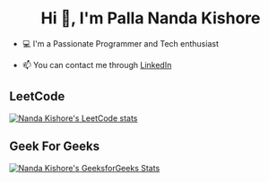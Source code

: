 <h1 align="center">Hi 👋, I'm Palla Nanda Kishore</h1>

- 💻 I'm a Passionate Programmer and Tech enthusiast

- 📫 You can contact me through [LinkedIn](https://www.linkedin.com/in/pallanandakishore/)

## LeetCode
[![Nanda Kishore's LeetCode stats](https://leetcard.jacoblin.cool/NandaKishoreYadav?theme=dark)](https://leetcode.com/u/NandaKishoreYadav/)

## Geek For Geeks
[![Nanda Kishore's GeeksforGeeks Stats](https://geeks-for-geeks-stats-api.vercel.app/?userName=nandakishore_230)](https://www.geeksforgeeks.org/user/nandakishore_230/)
